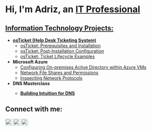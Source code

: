 <h1>Hi, I'm Adriz, an <a href="https://www.linkedin.com/in/adriz-calvo-513446276/">IT Professional</h1>

<h2> Information Technology Projects:</h2>

- <b>osTicket (Help Desk Ticketing System)</b>
  - [osTicket: Prerequisites and Installation](https://github.com/elTuTico/osticket-prereqs)
  - [osTicket: Post-Installation Configuration](https://github.com/elTuTico/post-install-config/tree/main)
  - [osTicket: Ticket Lifecycle Examples](https://github.com/elTuTico/ticket-lifecycle)
- <b>Microsoft Azure</b>
  - [Configuring On-premises Active Directory within Azure VMs](https://github.com/elTuTico/configure-ad)
  - [Network File Shares and Permissions](https://github.com/elTuTico/network-sharing)
  - [Inspecting Network Protocols](https://github.com/elTuTico/azure-network-protocols/tree/main)
- <b>DNS Masterclass<b>
  - [Building Intuition for DNS](https://github.com/elTuTico/dns-build)
<h2>Connect with me:</h2>

[<img align="left" alt="Josh | Twitter" width="22px" src="https://cdn.jsdelivr.net/npm/simple-icons@v3/icons/twitter.svg" />][twitter]
[<img align="left" alt="Josh | LinkedIn" width="22px" src="https://cdn.jsdelivr.net/npm/simple-icons@v3/icons/linkedin.svg" />][linkedin]
[<img align="left" alt="Josh | Instagram" width="22px" src="https://cdn.jsdelivr.net/npm/simple-icons@v3/icons/instagram.svg" />][instagram]

[twitter]: https://twitter.com/AdrizCalvo
[instagram]: https://www.instagram.com/eltutico/
[linkedin]: https://www.linkedin.com/in/adriz-calvo-513446276/
